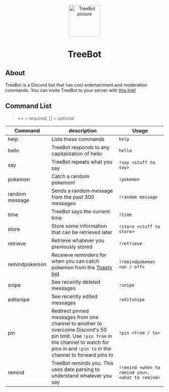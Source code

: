 <center>
<img src="http://clipart-library.com/img1/1269981.png" alt="TreeBot picture" width="100">
<h1>TreeBot</h1>
</center>

## About
TreeBot is a Discord bot that has cool entertainment and moderation commands. You can invite TreeBot to your server with <a href="https://discord.com/api/oauth2/authorize?client_id=962052553221218304&permissions=8&scope=bot" target="_blank">this link!</a>

## Command List
><> = required, [] = optional

|	Command	| description	| Usage
|---------------|--------------------|--------------|
| help | Lists these commands| `help` |
| hello	|	TreeBot responds to any capitalization of hello	|	`hello`	|
| say | TreeBot repeats what you say | `!say <stuff to say>` |
| pokemon | Catch a random pokemon! | `!pokemon` |
| random message | Sends a random message from the past 300 messages | `!random message` |
| time | TreeBot says the current time | `!time` |
| store | Store some information that can be retrieved later | `!store <stuff to store>` |
| retrieve | Retrieve whatever you previously stored | `!retrieve` |
| remindpokemon | Receieve reminders for when you can catch pokemon from the <a href="https://toastybot.com/" target="_blank">Toasty bot</a> | `!remindpokemon <on / off>` |
| snipe | See recently deleted messages | `!snipe` |
| editsnipe | See recently edited messages | `!editsnipe` |
| pin | Redirect pinned messages from one channel to another to overcome Discord's 50 pin limit. Use `!pin from` in the channel to watch for pins in and `!pin to` in the channel to forward pins to| `!pin <from / to>` |
| remind | TreeBot reminds you. This uses date parsing to understand whatever you say | `!remind <when to remind you>, <what to remind>` |
